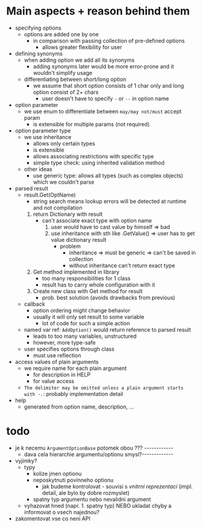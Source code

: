 # Main aspects + reason behind them
- specifying options
    - options are added one by one
        - in comparison with passing collection of pre-defined options
            - allows greater flexibility for user
- defining synonyms
    - when adding option we add all its synonyms
        - adding synonyms later would be more error-prone and it wouldn't simplify usage
    - differentiating between short/long option
        - we assume that short option consists of 1 char only and long option consist of 2+ chars
            - user doesn't have to specify `-` or `--` in option name
- option parameter
    - we use enum to differentiate between `may/may not/must` accept param
        - is extensible for multiple params (not required)
- option parameter type
    - we use inheritance
        - allows only certain types
        - is extensible
        - allows associating restrictions with specific type
        - simple type check: using inherited validation method
    - other ideas
        - use generic type: allows all types (such as complex objects) which we couldn't parse
- parsed result
    - result.Get(OptName)
        - string search means lookup errors will be detected at runtime and not compilation
        1. return Dictionary with result
            - can't associate exact type with option name
                1. user would have to cast value by himself => bad
                2. use inheritance with sth like .GetValue() => user has to get value dictionary result
                    - problem
                        - inheritance => must be generic => can't be saved in collection
                        - without inheritance can't return exact type
        2. Get method implemented in library
            - too many responsibilities for 1 class
            - result has to carry whole configuration with it
        3. Create new class with Get method for result
            - prob. best solution (avoids drawbacks from previous)
    - callback
        - option ordering might change behavior
        - usually it will only set result to some variable
            - lot of code for such a simple action
    - named var ref: `AddOption()` would return reference to parsed result
        - leads to too many variables, unstructured
        - however, more type-safe
    - user specifies options through class
        - must use reflection
- access values of plain arguments
    - we require name for each plain argument
        - for description in HELP
        - for value access
    - `The delimiter may be omitted unless a plain argument starts with -.`: probably implementation detail
- help
    - generated from option name, description, ...

# todo
- je k necemu `ArgumentOptionBase` potomek obou ??? ------------
    - dava cela hierarchie argumentu/optionu smysl?-------------
- vyjimky?
    - typy
        - kolize jmen optionu
        - neposkytnuti povinneho optionu
            - jak budeme kontrolovat - souvisi s *vnitrni reprezentaci* (impl. detail, ale bylo by dobre rozmyslet)
        - spatny typ argumentu nebo nevalidni argument
    - vyhazovat hned (napr. 1. spatny typ) NEBO ukladat chyby a informovat o vsech najednou?
- zakomentovat vse co neni API